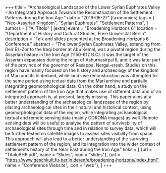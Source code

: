 +++
title = "Archaeological Landscape of the Lower Syrian Euphrates Valley - An Integrated Approach Towards the Reconstruction of the Settlement Patterns during the Iron Age."
date = "2019-06-27"
[taxonomies]
tags = [
  "Neo-Assyrian Kingdom",
  "Syrian Euphrates",
  "Settlement Patterns",
]
authors = [ "A. Titolo" ]
[extra]
event = "Broadening Horizons 6"
location = "Department of History and Cultural Studies, Freie Universität Berlin"
description = "Talk and slides presented at the Broadening Horizons 6 Conference."
abstract = "The lower Syrian Euphrates Valley, extending from Deir Ez-Zor to the Iraqi border at Abu Kemal, was a pivotal region during the Assyrian history in the Iron Age (1150-612 B.C). It was the target of the Assyrian expansion during the reign of Ashurnasirpal II, and it was later part of the province of the governor of Rasappa, Nergal-eresh. Studies on this region have mainly focused on the history and archaeology of the kingdom of Mari and its hinterland, while land-use reconstruction was attempted for the same period using textual data from the Mari archive and partially integrating geomorphological data. On the other hand, a study on the settlement pattern of the Iron Age that makes use of different data and of an integrated approach is, at present, largely missing. This paper aims at a better understanding of the archaeological landscape of the region by placing archaeological sites in their natural and historical context, using geomorphological data of the region, while integrating archaeological, textual and remote sensing data (mainly CORONA images) as well. Remote sensing data will be useful to analyse the pattern of survivability of archaeological sites through time and in relation to survey data, which will be further tested on satellite images to assess sites visibility from space. This approach will also lead to a better understanding of the surviving settlement pattern of the region, and its integration into the wider context of settlements history of the Near East during the Iron Age."
links = [
    {url = "TitoloBH6.pdf", name = "Slides", icon = "slides"},
    {url = "https://www.geschkult.fu-berlin.de/en/e/broadening-horizons/index.html", name = "Conference Website", icon = "web"},
]
+++
